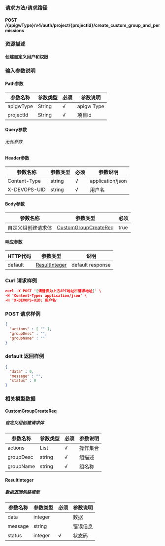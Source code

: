 ### 请求方法/请求路径
#### POST /{apigwType}/v4/auth/project/{projectId}/create_custom_group_and_permissions
### 资源描述
#### 创建自定义用户和权限
### 输入参数说明
#### Path参数

| 参数名称      | 参数类型   | 必须  | 参数说明       |
| --------- | ------ | --- | ---------- |
| apigwType | String | √   | apigw Type |
| projectId | String | √   | 项目Id       |

#### Query参数
###### 无此参数
#### Header参数

| 参数名称         | 参数类型   | 必须  | 参数说明             |
| ------------ | ------ | --- | ---------------- |
| Content-Type | string | √   | application/json |
| X-DEVOPS-UID | string | √   | 用户名              |

#### Body参数

| 参数名称      | 参数类型                                          | 必须   |
| --------- | --------------------------------------------- | ---- |
| 自定义组创建请求体 | [CustomGroupCreateReq](#CustomGroupCreateReq) | true |

#### 响应参数

| HTTP代码  | 参数类型                            | 说明               |
| ------- | ------------------------------- | ---------------- |
| default | [ResultInteger](#ResultInteger) | default response |

### Curl 请求样例

```Json
curl -X POST '[请替换为上方API地址栏请求地址]' \
-H 'Content-Type: application/json' \
-H 'X-DEVOPS-UID: 用户名' 
```

### POST 请求样例

```Json
{
  "actions" : [ "" ],
  "groupDesc" : "",
  "groupName" : ""
}
```

### default 返回样例

```Json
{
  "data" : 0,
  "message" : "",
  "status" : 0
}
```

### 相关模型数据
#### CustomGroupCreateReq
##### 自定义组创建请求体

| 参数名称      | 参数类型         | 必须  | 参数说明 |
| --------- | ------------ | --- | ---- |
| actions   | List<string> | √   | 操作集合 |
| groupDesc | string       | √   | 组描述  |
| groupName | string       | √   | 组名称  |

#### ResultInteger
##### 数据返回包装模型

| 参数名称    | 参数类型    | 必须  | 参数说明 |
| ------- | ------- | --- | ---- |
| data    | integer |     | 数据   |
| message | string  |     | 错误信息 |
| status  | integer | √   | 状态码  |

 
